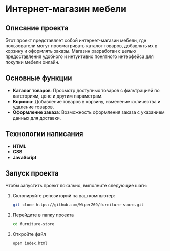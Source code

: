 # Интернет-магазин мебели

## Описание проекта
Этот проект представляет собой интернет-магазин мебели, где пользователи могут просматривать каталог товаров, добавлять их в корзину и оформлять заказы. Магазин разработан с целью предоставления удобного и интуитивно понятного интерфейса для покупки мебели онлайн.

## Основные функции
- **Каталог товаров**: Просмотр доступных товаров с фильтрацией по категориям, цене и другим параметрам.
- **Корзина**: Добавление товаров в корзину, изменение количества и удаление товаров.
- **Оформление заказа**: Возможность оформления заказа с указанием данных для доставки.
## Технологии написания
- **HTML**
- **CSS**
- **JavaScript**
## Запуск проекта
Чтобы запустить проект локально, выполните следующие шаги:

1. Склонируйте репозиторий на ваш компьютер:
   ```bash
   git clone https://github.com/WiperZ69/furniture-store.git
2. Перейдите в папку проекта
   ```bash
   cd furniture-store
3. Откройте файл
   ```bash
   open index.html
